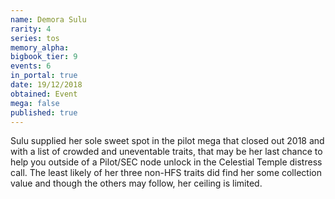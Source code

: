 ```yaml
---
name: Demora Sulu
rarity: 4
series: tos
memory_alpha:
bigbook_tier: 9
events: 6
in_portal: true
date: 19/12/2018
obtained: Event
mega: false
published: true
---
```


Sulu supplied her sole sweet spot in the pilot mega that closed out 2018 and with a list of crowded and uneventable traits, that may be her last chance to help you outside of a Pilot/SEC node unlock in the Celestial Temple distress call. The least likely of her three non-HFS traits did find her some collection value and though the others may follow, her ceiling is limited.
